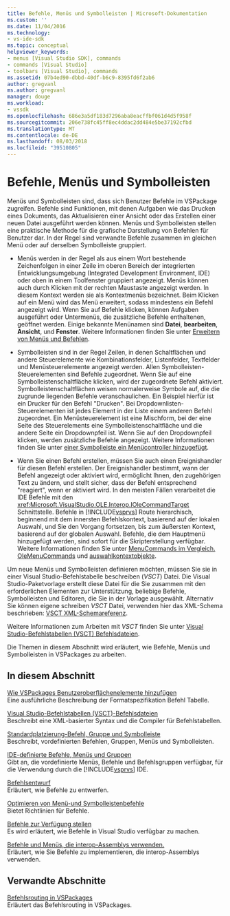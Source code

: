 ```yaml
---
title: Befehle, Menüs und Symbolleisten | Microsoft-Dokumentation
ms.custom: ''
ms.date: 11/04/2016
ms.technology:
- vs-ide-sdk
ms.topic: conceptual
helpviewer_keywords:
- menus [Visual Studio SDK], commands
- commands [Visual Studio]
- toolbars [Visual Studio], commands
ms.assetid: 07b4ed90-dbbd-40df-b6c9-8395fd6f2ab6
author: gregvanl
ms.author: gregvanl
manager: douge
ms.workload:
- vssdk
ms.openlocfilehash: 686e3a5df183d7296aba8eacffbf061d4d5f958f
ms.sourcegitcommit: 206e738fc45ff8ec4ddac2dd484e5be37192cfbd
ms.translationtype: MT
ms.contentlocale: de-DE
ms.lasthandoff: 08/03/2018
ms.locfileid: "39510805"
---
```

# <a name="commands-menus-and-toolbars"></a>Befehle, Menüs und Symbolleisten
Menüs und Symbolleisten sind, dass sich Benutzer Befehle im VSPackage zugreifen. Befehle sind Funktionen, mit denen Aufgaben wie das Drucken eines Dokuments, das Aktualisieren einer Ansicht oder das Erstellen einer neuen Datei ausgeführt werden können. Menüs und Symbolleisten stellen eine praktische Methode für die grafische Darstellung von Befehlen für Benutzer dar. In der Regel sind verwandte Befehle zusammen im gleichen Menü oder auf derselben Symbolleiste gruppiert.  
  
-   Menüs werden in der Regel als aus einem Wort bestehende Zeichenfolgen in einer Zeile im oberen Bereich der integrierten Entwicklungsumgebung (Integrated Development Environment, IDE) oder oben in einem Toolfenster gruppiert angezeigt. Menüs können auch durch Klicken mit der rechten Maustaste angezeigt werden. In diesem Kontext werden sie als Kontextmenüs bezeichnet. Beim Klicken auf ein Menü wird das Menü erweitert, sodass mindestens ein Befehl angezeigt wird. Wenn Sie auf Befehle klicken, können Aufgaben ausgeführt oder Untermenüs, die zusätzliche Befehle enthaltenen, geöffnet werden. Einige bekannte Menünamen sind **Datei**, **bearbeiten**, **Ansicht**, und **Fenster**. Weitere Informationen finden Sie unter [Erweitern von Menüs und Befehlen](../../extensibility/extending-menus-and-commands.md).  
  
-   Symbolleisten sind in der Regel Zeilen, in denen Schaltflächen und andere Steuerelemente wie Kombinationsfelder, Listenfelder, Textfelder und Menüsteuerelemente angezeigt werden. Allen Symbolleisten-Steuerelementen sind Befehle zugeordnet. Wenn Sie auf eine Symbolleistenschaltfläche klicken, wird der zugeordnete Befehl aktiviert. Symbolleistenschaltflächen weisen normalerweise Symbole auf, die die zugrunde liegenden Befehle veranschaulichen. Ein Beispiel hierfür ist ein Drucker für den Befehl "Drucken". Bei Dropdownlisten-Steuerelementen ist jedes Element in der Liste einem anderen Befehl zugeordnet. Ein Menüsteuerelement ist eine Mischform, bei der eine Seite des Steuerelements eine Symbolleistenschaltfläche und die andere Seite ein Dropdownpfeil ist. Wenn Sie auf den Dropdownpfeil klicken, werden zusätzliche Befehle angezeigt. Weitere Informationen finden Sie unter [einer Symbolleiste ein Menücontroller hinzugefügt](../../extensibility/adding-a-menu-controller-to-a-toolbar.md).  
  
-   Wenn Sie einen Befehl erstellen, müssen Sie auch einen Ereignishandler für diesen Befehl erstellen. Der Ereignishandler bestimmt, wann der Befehl angezeigt oder aktiviert wird, ermöglicht Ihnen, den zugehörigen Text zu ändern, und stellt sicher, dass der Befehl entsprechend "reagiert", wenn er aktiviert wird. In den meisten Fällen verarbeitet die IDE Befehle mit den <xref:Microsoft.VisualStudio.OLE.Interop.IOleCommandTarget> Schnittstelle. Befehle in [!INCLUDE[vsprvs](../../code-quality/includes/vsprvs_md.md)] Route hierarchisch, beginnend mit dem innersten Befehlskontext, basierend auf der lokalen Auswahl, und Sie den Vorgang fortsetzen, bis zum äußersten Kontext, basierend auf der globalen Auswahl. Befehle, die dem Hauptmenü hinzugefügt werden, sind sofort für die Skripterstellung verfügbar. Weitere Informationen finden Sie unter [MenuCommands im Vergleich. OleMenuCommands](../../extensibility/menucommands-vs-olemenucommands.md) und [auswahlkontextobjekte](../../extensibility/internals/selection-context-objects.md).  
  
 Um neue Menüs und Symbolleisten definieren möchten, müssen Sie sie in einer Visual Studio-Befehlstabelle beschreiben (*VSCT*) Datei. Die Visual Studio-Paketvorlage erstellt diese Datei für die Sie zusammen mit den erforderlichen Elementen zur Unterstützung, beliebige Befehle, Symbolleisten und Editoren, die Sie in der Vorlage ausgewählt. Alternativ Sie können eigene schreiben *VSCT* Datei, verwenden hier das XML-Schema beschrieben: [VSCT XML-Schemareferenz](../../extensibility/vsct-xml-schema-reference.md).  
  
 Weitere Informationen zum Arbeiten mit *VSCT* finden Sie unter [Visual Studio-Befehlstabellen (VSCT) Befehlsdateien](../../extensibility/internals/visual-studio-command-table-dot-vsct-files.md).  
  
 Die Themen in diesem Abschnitt wird erläutert, wie Befehle, Menüs und Symbolleisten in VSPackages zu arbeiten.  
  
## <a name="in-this-section"></a>In diesem Abschnitt  
 [Wie VSPackages Benutzeroberflächenelemente hinzufügen](../../extensibility/internals/how-vspackages-add-user-interface-elements.md)  
 Eine ausführliche Beschreibung der Formatspezifikation Befehl Tabelle.  
  
 [Visual Studio-Befehlstabellen (VSCT)-Befehlsdateien](../../extensibility/internals/visual-studio-command-table-dot-vsct-files.md)  
 Beschreibt eine XML-basierter Syntax und die Compiler für Befehlstabellen.  
  
 [Standardplatzierung-Befehl, Gruppe und Symbolleiste](../../extensibility/internals/default-command-group-and-toolbar-placement.md)  
 Beschreibt, vordefinierten Befehlen, Gruppen, Menüs und Symbolleisten.  
  
 [IDE-definierte Befehle, Menüs und Gruppen](../../extensibility/internals/ide-defined-commands-menus-and-groups.md)  
 Gibt an, die vordefinierte Menüs, Befehle und Befehlsgruppen verfügbar, für die Verwendung durch die [!INCLUDE[vsprvs](../../code-quality/includes/vsprvs_md.md)] IDE.  
  
 [Befehlsentwurf](../../extensibility/internals/command-design.md)  
 Erläutert, wie Befehle zu entwerfen.  
  
 [Optimieren von Menü-und Symbolleistenbefehle](../../extensibility/internals/optimizing-menu-and-toolbar-commands.md)  
 Bietet Richtlinien für Befehle.  
  
 [Befehle zur Verfügung stellen](../../extensibility/internals/making-commands-available.md)  
 Es wird erläutert, wie Befehle in Visual Studio verfügbar zu machen.  
  
 [Befehle und Menüs, die interop-Assemblys verwenden.](../../extensibility/internals/commands-and-menus-that-use-interop-assemblies.md)  
 Erläutert, wie Sie Befehle zu implementieren, die interop-Assemblys verwenden.  
  
## <a name="related-sections"></a>Verwandte Abschnitte  
 [Befehlsrouting in VSPackages](../../extensibility/internals/command-routing-in-vspackages.md)  
 Erläutert das Befehlsrouting in VSPackages.